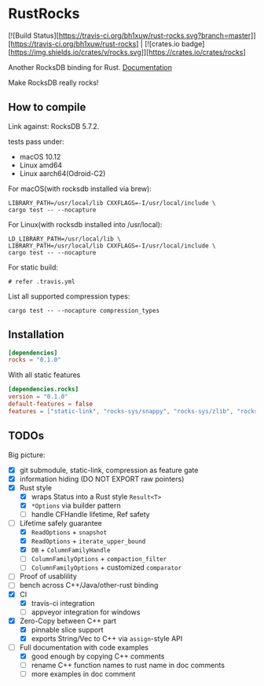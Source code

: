 # RustRocks

[![Build Status][https://travis-ci.org/bh1xuw/rust-rocks.svg?branch=master]][https://travis-ci.org/bh1xuw/rust-rocks] | [![crates.io badge][https://img.shields.io/crates/v/rocks.svg]][https://crates.io/crates/rocks]

Another RocksDB binding for Rust. [Documentation](https://docs.rs/rocks/)

Make RocksDB really rocks!

## How to compile

Link against: RocksDB 5.7.2.

tests pass under:

- macOS 10.12
- Linux amd64
- Linux aarch64(Odroid-C2)

For macOS(with rocksdb installed via brew):

    LIBRARY_PATH=/usr/local/lib CXXFLAGS=-I/usr/local/include \
    cargo test -- --nocapture

For Linux(with rocksdb installed into /usr/local):

    LD_LIBRARY_PATH=/usr/local/lib \
    LIBRARY_PATH=/usr/local/lib CXXFLAGS=-I/usr/local/include \
    cargo test -- --nocapture

For static build:

    # refer .travis.yml

List all supported compression types:

    cargo test -- --nocapture compression_types

## Installation

```toml
[dependencies]
rocks = "0.1.0"
```

With all static features

```toml
[dependencies.rocks]
version = "0.1.0"
default-features = false
features = ["static-link", "rocks-sys/snappy", "rocks-sys/zlib", "rocks-sys/bzip2", "rocks-sys/lz4", "rocks-sys/zstd"]
```

## TODOs

Big picture:

- [x] git submodule, static-link, compression as feature gate
- [x] information hiding (DO NOT EXPORT raw pointers)
- [x] Rust style
  - [x] wraps Status into a Rust style ``Result<T>``
  - [x] ``*Options`` via builder pattern
  - [ ] handle CFHandle lifetime, Ref safety
- [ ] Lifetime safely guarantee
  - [x] `ReadOptions` + `snapshot`
  - [x] `ReadOptions` + `iterate_upper_bound`
  - [x] `DB` + `ColumnFamilyHandle`
  - [ ] `ColumnFamilyOptions` + `compaction_filter`
  - [ ] `ColumnFamilyOptions` + customized `comparator`
- [ ] Proof of usablility
- [ ] bench across C++/Java/other-rust binding
- [x] CI
  - [x] travis-ci integration
  - [ ] appveyor integration for windows
- [x] Zero-Copy between C++ part
  - [x] pinnable slice support
  - [x] exports String/Vec<u8> to C++ via `assign`-style API
- [ ] Full documentation with code examples
  - [x] good enough by copying C++ comments
  - [ ] rename C++ function names to rust name in doc comments
  - [ ] more examples in doc comment
